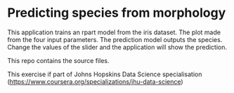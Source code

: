 # Predicting species from morphology

This application trains an rpart model from the iris dataset. The plot made from the four input parameters. The prediction model outputs the species. Change the values of the slider and the application will show the prediction.

This repo contains the source files.

This exercise if part of Johns Hopskins Data Science specialisation (https://www.coursera.org/specializations/jhu-data-science)
